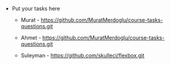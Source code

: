 - Put your tasks here

  - Murat - https://github.com/MuratMerdoglu/course-tasks-questions.git

  - Ahmet - https://github.com/MuratMerdoglu/course-tasks-questions.git

  - Suleyman - https://github.com/skulleci/flexbox.git
